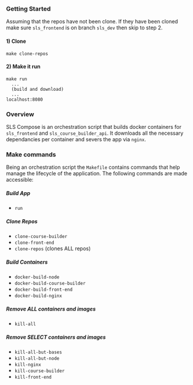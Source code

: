### Getting Started
Assuming that the repos have not been clone.
If they have been cloned make sure `sls_frontend` is on branch `sls_dev` then skip to step 2.

#### 1) Clone
    make clone-repos

#### 2) Make it run
    make run
      ...
      (build and download)
      ...
    localhost:8080


### Overview

SLS Compose is an orchestration script that builds docker containers for `sls_frontend`
and `sls_course_builder_api`. It downloads all the necessary dependancies per container and severs
the app via `nginx`.


### Make commands

Being an orchestration script the `Makefile` contains commands that help manage the lifecycle of
the application. The following commands are made accessible:

##### Build App
  * `run`

##### Clone Repos
  * `clone-course-builder`
  * `clone-front-end`
  * `clone-repos` (clones ALL repos)

##### Build Containers
* `docker-build-node`
* `docker-build-course-builder`
* `docker-build-front-end`
* `docker-build-nginx`

##### Remove ALL containers and images
  * `kill-all`

##### Remove SELECT containers and images
  * `kill-all-but-bases`
  * `kill-all-but-node`
  * `kill-nginx`
  * `kill-course-builder`
  * `kill-front-end`
